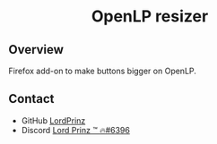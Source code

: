 <h1 align="center">OpenLP resizer</h1>

## Overview

Firefox add-on to make buttons bigger on OpenLP.


## Contact

- GitHub [LordPrinz](https://github.com/LordPrinz)
- Discord [<c2>Lord Prinz ™ 🔥#6396](https://discord.com/users/520676533279522817)
